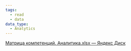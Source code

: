 ```yaml
---
tags:
  - read
  - data
data_type:
  - Analytics
---
```



[Матрица компетенций. Аналитика.xlsx — Яндекс Диск](https://disk.yandex.ru/i/qWLjwhf0eCQ21g)